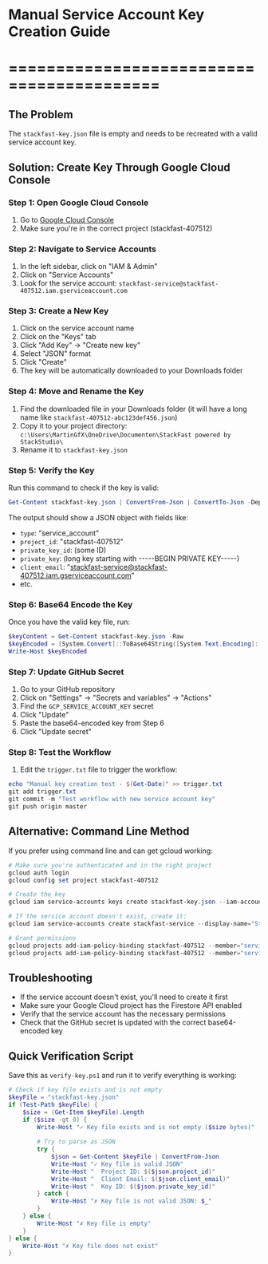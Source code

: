 # Manual Service Account Key Creation Guide
# ==========================================

## The Problem
The `stackfast-key.json` file is empty and needs to be recreated with a valid service account key.

## Solution: Create Key Through Google Cloud Console

### Step 1: Open Google Cloud Console
1. Go to [Google Cloud Console](https://console.cloud.google.com/)
2. Make sure you're in the correct project (stackfast-407512)

### Step 2: Navigate to Service Accounts
1. In the left sidebar, click on "IAM & Admin"
2. Click on "Service Accounts"
3. Look for the service account: `stackfast-service@stackfast-407512.iam.gserviceaccount.com`

### Step 3: Create a New Key
1. Click on the service account name
2. Click on the "Keys" tab
3. Click "Add Key" → "Create new key"
4. Select "JSON" format
5. Click "Create"
6. The key will be automatically downloaded to your Downloads folder

### Step 4: Move and Rename the Key
1. Find the downloaded file in your Downloads folder (it will have a long name like `stackfast-407512-abc123def456.json`)
2. Copy it to your project directory: `c:\Users\MartinGfX\OneDrive\Documenten\StackFast powered by StackStudio\`
3. Rename it to `stackfast-key.json`

### Step 5: Verify the Key
Run this command to check if the key is valid:
```powershell
Get-Content stackfast-key.json | ConvertFrom-Json | ConvertTo-Json -Depth 10
```

The output should show a JSON object with fields like:
- `type`: "service_account"
- `project_id`: "stackfast-407512"
- `private_key_id`: (some ID)
- `private_key`: (long key starting with -----BEGIN PRIVATE KEY-----)
- `client_email`: "stackfast-service@stackfast-407512.iam.gserviceaccount.com"
- etc.

### Step 6: Base64 Encode the Key
Once you have the valid key file, run:
```powershell
$keyContent = Get-Content stackfast-key.json -Raw
$keyEncoded = [System.Convert]::ToBase64String([System.Text.Encoding]::UTF8.GetBytes($keyContent))
Write-Host $keyEncoded
```

### Step 7: Update GitHub Secret
1. Go to your GitHub repository
2. Click on "Settings" → "Secrets and variables" → "Actions"
3. Find the `GCP_SERVICE_ACCOUNT_KEY` secret
4. Click "Update"
5. Paste the base64-encoded key from Step 6
6. Click "Update secret"

### Step 8: Test the Workflow
1. Edit the `trigger.txt` file to trigger the workflow:
```powershell
echo "Manual key creation test - $(Get-Date)" >> trigger.txt
git add trigger.txt
git commit -m "Test workflow with new service account key"
git push origin master
```

## Alternative: Command Line Method
If you prefer using command line and can get gcloud working:

```powershell
# Make sure you're authenticated and in the right project
gcloud auth login
gcloud config set project stackfast-407512

# Create the key
gcloud iam service-accounts keys create stackfast-key.json --iam-account=stackfast-service@stackfast-407512.iam.gserviceaccount.com

# If the service account doesn't exist, create it:
gcloud iam service-accounts create stackfast-service --display-name="StackFast Service Account"

# Grant permissions
gcloud projects add-iam-policy-binding stackfast-407512 --member="serviceAccount:stackfast-service@stackfast-407512.iam.gserviceaccount.com" --role="roles/datastore.user"
gcloud projects add-iam-policy-binding stackfast-407512 --member="serviceAccount:stackfast-service@stackfast-407512.iam.gserviceaccount.com" --role="roles/firebase.admin"
```

## Troubleshooting
- If the service account doesn't exist, you'll need to create it first
- Make sure your Google Cloud project has the Firestore API enabled
- Verify that the service account has the necessary permissions
- Check that the GitHub secret is updated with the correct base64-encoded key

## Quick Verification Script
Save this as `verify-key.ps1` and run it to verify everything is working:

```powershell
# Check if key file exists and is not empty
$keyFile = "stackfast-key.json"
if (Test-Path $keyFile) {
    $size = (Get-Item $keyFile).Length
    if ($size -gt 0) {
        Write-Host "✓ Key file exists and is not empty ($size bytes)"
        
        # Try to parse as JSON
        try {
            $json = Get-Content $keyFile | ConvertFrom-Json
            Write-Host "✓ Key file is valid JSON"
            Write-Host "  Project ID: $($json.project_id)"
            Write-Host "  Client Email: $($json.client_email)"
            Write-Host "  Key ID: $($json.private_key_id)"
        } catch {
            Write-Host "✗ Key file is not valid JSON: $_"
        }
    } else {
        Write-Host "✗ Key file is empty"
    }
} else {
    Write-Host "✗ Key file does not exist"
}
```
